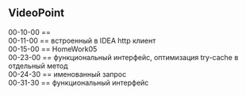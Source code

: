 
VideoPoint
---

00-10-00 ==   
00-11-00 == встроенный в IDEA http клиент  
00-15-00 == HomeWork05   
00-23-00 == функциональный интерфейс, оптимизация try-cache в отдельный метод   
00-24-30 == именованный запрос   
00-31-30 == функциональный интерфейс   
   




 



